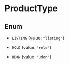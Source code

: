 

# ProductType

## Enum


* `LISTING` (value: `"listing"`)

* `ROLE` (value: `"role"`)

* `UDON` (value: `"udon"`)



